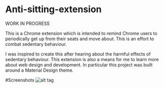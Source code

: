 Anti-sitting-extension
======================

WORK IN PROGRESS

This is a Chrome extension which is intended to remind Chrome users to periodically get up from their seats and move about. This is an effort to combat sedentary behaviour. 

I was inspired to create this after hearing about the harmful effects of sedentary behaviour. This extension is also a means for me to learn more about web design and development. In particular this project was built around a Material Design theme.

#Screenshots
![alt tag](https://raw.github.com/jinalex/anti-sitting-extension/master/screenshot/main.png)
